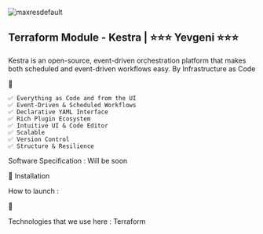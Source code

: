 
![maxresdefault](https://github.com/user-attachments/assets/31f93417-c7f3-4473-a020-dc06ef137c91)


## Terraform Module - Kestra | ⭐⭐⭐ Yevgeni ⭐⭐⭐
Kestra is an open-source, event-driven orchestration platform that makes both scheduled and event-driven workflows easy. By Infrastructure as Code

🌱
```
✅ Everything as Code and from the UI
✅ Event-Driven & Scheduled Workflows
✅ Declarative YAML Interface
✅ Rich Plugin Ecosystem
✅ Intuitive UI & Code Editor
✅ Scalable
✅ Version Control
✅ Structure & Resilience
```

Software Specification : Will be soon 

📝 Installation

How to launch  : 

🚀 

Technologies that we use here : Terraform 
## 
